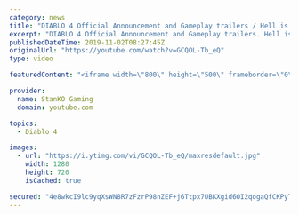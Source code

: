 ```yaml
---
category: news
title: "DIABLO 4 Official Announcement and Gameplay trailers / Hell is Coming"
excerpt: "DIABLO 4 Official Announcement and Gameplay trailers. Hell is Coming my friends. For more game videos and trailers hit that like button, comment,share and ..."
publishedDateTime: 2019-11-02T08:27:45Z
originalUrl: "https://youtube.com/watch?v=GCQOL-Tb_eQ"
type: video

featuredContent: "<iframe width=\"800\" height=\"500\" frameborder=\"0\" src=\"https://www.youtube.com/embed/GCQOL-Tb_eQ\" allow=\"accelerometer; autoplay; encrypted-media; gyroscope; picture-in-picture\" allowfullscreen></iframe>"

provider:
  name: StanKO Gaming
  domain: youtube.com

topics:
  - Diablo 4

images:
  - url: "https://i.ytimg.com/vi/GCQOL-Tb_eQ/maxresdefault.jpg"
    width: 1280
    height: 720
    isCached: true

secured: "4e8wkcI9lc9yqXsWN8R7zFzrP98nZEF+j6Ttpx7UBKXgid6OI2qogaQfCKPyTJKRWSBfjP1YPv1RjVI7akL97vUwKnFJnJdXdUaxxoxBuWRgBmqIiCgIVCQi2fpTMFw7bllvuSdTPZVsKHRy7IXmv1+UB8pg+yy3oMddOICITBIOV2eJfSxvCoLrPeG57pHccG4TUe8BPzgKLYgdQOKw/sZ5+UFBPdaAy7lk42EzTOy5s05nDJAQxWxwbMuuHpcQ8/tTphyk/tFQzIS0eVkbAD941rIQgJrPLEMoUk9eVMfNM37kzAlKzL3davq1l0IF3rlw/UqwC6kijVAQfdjjtLEq4QtwokRwaCRX0KF8rSwo4TcLgA992MPf3Bnjpqw7Aa90eFKrfm3wZs4OZ02++RZIpjCZzRWRLhWEcIs25MqDTWBJ/mbbp9kYsVRxfqCL;07Ri9OQOD0Nt/axduebw6Q=="
---
```


